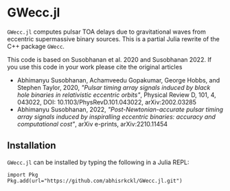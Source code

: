 GWecc.jl
========

`GWecc.jl` computes pulsar TOA delays due to gravitational waves from eccentric supermassive binary sources.
This is a partial Julia rewrite of the C++ package `GWecc`.

This code is based on Susobhanan et al. 2020 and Susobhanan 2022. If you use this code in your work please cite the original articles

* Abhimanyu Susobhanan, Achamveedu Gopakumar, George Hobbs, and Stephen Taylor, 2020, *"Pulsar timing array signals induced by black hole binaries in relativistic eccentric orbits"*, Physical Review D, 101, 4,  043022, DOI: 10.1103/PhysRevD.101.043022, arXiv:2002.03285
* Abhimanyu Susobhanan, 2022, *"Post-Newtonian-accurate pulsar timing array signals induced by inspiralling eccentric binaries: accuracy and computational cost"*, arXiv e-prints, arXiv:2210.11454
 
Installation
------------
`GWecc.jl` can be installed by typing the following in a Julia REPL:

```
import Pkg
Pkg.add(url="https://github.com/abhisrkckl/GWecc.jl.git")
```
